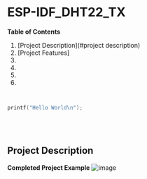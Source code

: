 # ESP-IDF_DHT22_TX

**Table of Contents** 
1. [Project Description](#project description)
1. [Project Features]
1.
1.
1.
1.


```c


printf("Hello World\n");

```
<br><br>
## Project Description  

**Completed Project Example**
![image](https://github.com/rudi547317/ESP-IDF_DHT22_TX/assets/133919829/0d16897e-867d-4298-a99f-3b3447507038)
